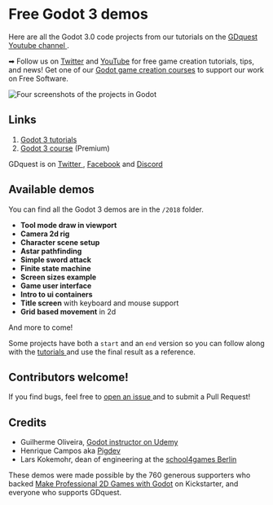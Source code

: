 # Free Godot 3 demos

Here are all the Godot 3.0 code projects from our tutorials on the [ GDquest Youtube channel ](http://youtube.com/c/gdquest).

➡ Follow us on [Twitter](https://twitter.com/NathanGDQuest) and [YouTube](https://www.youtube.com/c/gdquest/) for free game creation tutorials, tips, and news! Get one of our [Godot game creation courses](https://gdquest.mavenseed.com/) to support our work on Free Software.

![Four screenshots of the projects in Godot](https://raw.githubusercontent.com/GDquest/Godot-engine-tutorial-demos/master/img/godot-3-demos-fs8.png)

## Links

1. [Godot 3 tutorials](https://www.youtube.com/playlist?list=PLhqJJNjsQ7KF0o0ke_CA2QlqK8BxQNSFS)
2. [Godot 3 course](https://gumroad.com/gdquest) (Premium)

GDquest is on [ Twitter ](https://twitter.com/NathanGDquest), [Facebook](https://www.facebook.com/gdquest/) and [Discord](https://discord.gg/87NNb3Z)

## Available demos

You can find all the Godot 3 demos are in the `/2018` folder.

- **Tool mode draw in viewport**
- **Camera 2d rig**
- **Character scene setup**
- **Astar pathfinding**
- **Simple sword attack**
- **Finite state machine**
- **Screen sizes example**
- **Game user interface**
- **Intro to ui containers**
- **Title screen** with keyboard and mouse support
- **Grid based movement** in 2d

And more to come!

Some projects have both a `start` and an `end` version so you can follow along with the [ tutorials ](https://www.youtube.com/playlist?list=PLhqJJNjsQ7KF0o0ke_CA2QlqK8BxQNSFS) and use the final result as a reference.

## Contributors welcome!

If you find bugs, feel free to [ open an issue ](/issues/new) and to submit a Pull Request!

## Credits

- Guilherme Oliveira, [ Godot instructor on Udemy ](https://www.udemy.com/godotcourse/?couponCode=LUVGODOT)
- Henrique Campos aka [ Pigdev ](https://pigdev.itch.io/)
- Lars Kokemohr, dean of engineering at the [school4games Berlin](http://school4games.net/)

These demos were made possible by the 760 generous supporters who backed [Make Professional 2D Games with Godot](https://www.kickstarter.com/projects/gdquest/make-professional-2d-games-godot-engine-online-cou) on Kickstarter, and everyone who supports GDquest.
